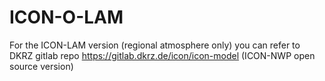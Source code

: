 # ICON-O-LAM
For the ICON-LAM version (regional atmosphere only) you can refer to DKRZ gitlab repo https://gitlab.dkrz.de/icon/icon-model (ICON-NWP open source version)
